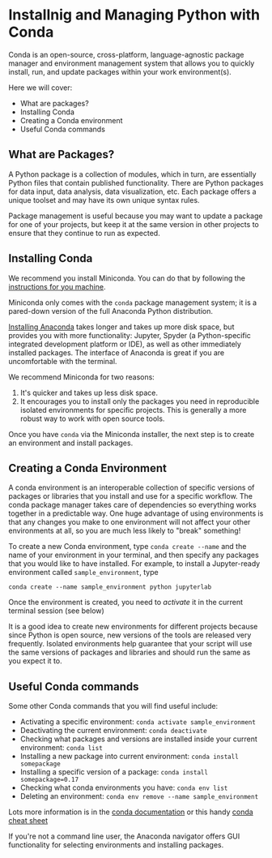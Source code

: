 # Installnig and Managing Python with Conda

Conda is an open-source, cross-platform, language-agnostic package manager and environment management system that allows you to quickly install, run, and update packages within your work environment(s).

Here we will cover:

- What are packages?
- Installing Conda
- Creating a Conda environment
- Useful Conda commands

## What are Packages?

A Python package is a collection of modules, which in turn, are essentially Python files that contain published functionality. There are Python packages for data input, data analysis, data visualization, etc. Each package offers a unique toolset and may have its own unique syntax rules.

Package management is useful because you may want to update a package for one of your projects, but keep it at the same version in other projects to ensure that they continue to run as expected.

## Installing Conda

We recommend you install Miniconda. You can do that by following the [instructions for you machine](https://docs.conda.io/en/latest/miniconda.html).

Miniconda only comes with the `conda` package management system; it is a pared-down version of the full Anaconda Python distribution.

[Installing Anaconda](https://docs.anaconda.com/anaconda/install/) takes longer and takes up more disk space, but provides you with more functionality: Jupyter, Spyder (a Python-specific integrated development platform or IDE), as well as other immediately installed packages. The interface of Anaconda is great if you are uncomfortable with the terminal.

We recommend Miniconda for two reasons:

1. It's quicker and takes up less disk space.
2. It encourages you to install only the packages you need in reproducible isolated environments for specific projects. This is generally a more robust way to work with open source tools.

Once you have `conda` via the Miniconda installer, the next step is to create an environment and install packages.

## Creating a Conda Environment

A conda environment is an interoperable collection of specific versions of packages or libraries that you install and use for a specific workflow. The conda package manager takes care of dependencies so everything works together in a predictable way. One huge advantage of using environments is that any changes you make to one environment will not affect your other environments at all, so you are much less likely to "break" something!

To create a new Conda environment, type `conda create --name` and the name of your environment in your terminal, and then specify any packages that you would like to have installed. For example, to install a Jupyter-ready environment called `sample_environment`, type

```
conda create --name sample_environment python jupyterlab
```

Once the environment is created, you need to _activate_ it in the current terminal session (see below)

It is a good idea to create new environments for different projects because since Python is open source, new versions of the tools are released very frequently. Isolated environments help guarantee that your script will use the same versions of packages and libraries and should run the same as you expect it to.

## Useful Conda commands

Some other Conda commands that you will find useful include:

- Activating a specific environment: `conda activate sample_environment`
- Deactivating the current environment: `conda deactivate`
- Checking what packages and versions are installed inside your current environment: `conda list`
- Installing a new package into current environment: `conda install somepackage`
- Installing a specific version of a package: `conda install somepackage=0.17`
- Checking what conda environments you have: `conda env list`
- Deleting an environment: `conda env remove --name sample_environment`

Lots more information is in the [conda documentation](https://docs.conda.io/) or this handy [conda cheat sheet](https://docs.conda.io/projects/conda/en/latest/_downloads/843d9e0198f2a193a3484886fa28163c/conda-cheatsheet.pdf)

If you're not a command line user, the Anaconda navigator offers GUI functionality for selecting environments and installing packages.
